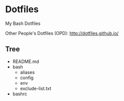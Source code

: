 Dotfiles
==========================================================

My Bash Dotfiles

Other People's Dotfiles (OPD): http://dotfiles.github.io/


Tree
------------------

* README.md
* bash
  + aliases
  + config
  + env
  + exclude-list.txt
* bashrc